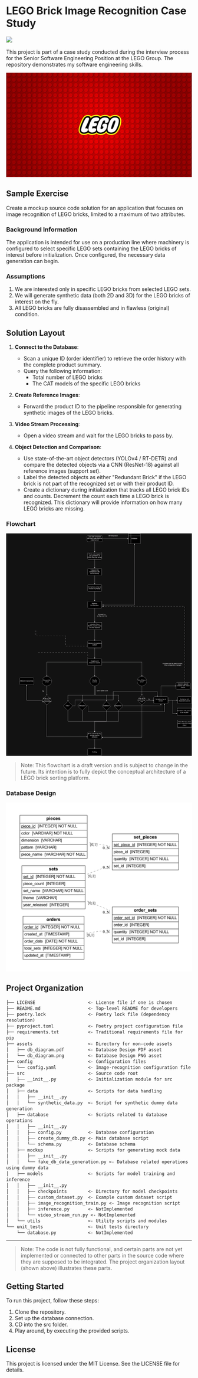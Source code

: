 # LEGO Brick Image Recognition Case Study

<a target="_blank" href="https://cookiecutter-data-science.drivendata.org/">
    <img src="https://img.shields.io/badge/CCDS-Project%20template-328F97?logo=cookiecutter" />
</a>

This project is part of a case study conducted during the interview process for the Senior Software Engineering Position at the LEGO Group. The repository demonstrates my software engineering skills.

![Lego Logo](/assets/lego.jpeg)

## Sample Exercise

Create a mockup source code solution for an application that focuses on image recognition of LEGO bricks, limited to a maximum of two attributes.

### Background Information

The application is intended for use on a production line where machinery is configured to select specific LEGO sets containing the LEGO bricks of interest before initialization. Once configured, the necessary data generation can begin.

### Assumptions

1. We are interested only in specific LEGO bricks from selected LEGO sets.
2. We will generate synthetic data (both 2D and 3D) for the LEGO bricks of interest on the fly.
3. All LEGO bricks are fully disassembled and in flawless (original) condition.

## Solution Layout

1. **Connect to the Database**:
   - Scan a unique ID (order identifier) to retrieve the order history with the complete product summary.
   - Query the following information:
     - Total number of LEGO bricks
     - The CAT models of the specific LEGO bricks

2. **Create Reference Images**:
   - Forward the product ID to the pipeline responsible for generating synthetic images of the LEGO bricks.

3. **Video Stream Processing**:
   - Open a video stream and wait for the LEGO bricks to pass by.

4. **Object Detection and Comparison**:
   - Use state-of-the-art object detectors (YOLOv4 / RT-DETR) and compare the detected objects via a CNN (ResNet-18) against all reference images (support set).
   - Label the detected objects as either "Redundant Brick" if the LEGO brick is not part of the recognized set or with their product ID.
   - Create a dictionary during initialization that tracks all LEGO brick IDs and counts. Decrement the count each time a LEGO brick is recognized. This dictionary will provide information on how many LEGO bricks are missing.


### Flowchart

![LEGO Flowchart](/assets/Lego_Platform_Concept_Flowchart.png)

> Note: This flowchart is a draft version and is subject to change in the future. Its intention is to fully depict the conceptual architecture of a LEGO brick sorting platform.

### Database Design

![Database Design](/assets/db_diagram.png)


## Project Organization

```
├── LICENSE                    <- License file if one is chosen
├── README.md                  <- Top-level README for developers
├── poetry.lock                <- Poetry lock file (dependency resolution)
├── pyproject.toml             <- Poetry project configuration file
├── requirements.txt           <- Traditional requirements file for pip
├── assets                     <- Directory for non-code assets
│   ├── db_diagram.pdf         <- Database Design PDF asset
│   └── db_diagram.png         <- Database Design PNG asset
├── config                     <- Configuration files
│   └── config.yaml            <- Image-recognition configuration file
├── src                        <- Source code root
│   ├── __init__.py            <- Initialization module for src package
│   ├── data                   <- Scripts for data handling
│   │   ├── __init__.py
│   │   └── synthetic_data.py  <- Script for synthetic dummy data generation
│   ├── database               <- Scripts related to database operations
│   │   ├── __init__.py
│   │   ├── config.py          <- Database configuration
│   │   ├── create_dummy_db.py <- Main database script
│   │   └── schema.py          <- Database schema
│   ├── mockup                 <- Scripts for generating mock data
│   │   ├── __init__.py
│   │   └── fake_db_data_generation.py <- Database related operations using dummy data
│   ├── models                 <- Scripts for model training and inference
│   │   ├── __init__.py
│   │   ├── checkpoints        <- Directory for model checkpoints
│   │   ├── custom_dataset.py  <- Example custom dataset script
│   │   ├── image_recognition_train.py <- Image recognition script
│   │   ├── inference.py       <- NotImplemented
│   │   └── video_stream_run.py <- NotImplemented
│   └── utils                  <- Utility scripts and modules
└── unit_tests                 <- Unit tests directory
    └── database.py            <- NotImplemented

```

--------

> Note: The code is not fully functional, and certain parts are not yet implemented
> or connected to other parts in the source code where they are supposed to be integrated.
> The project organization layout (shown above) illustrates these parts.

## Getting Started

To run this project, follow these steps:

1. Clone the repository.
2. Set up the database connection.
3. CD into the src folder.
4. Play around, by executing the provided scripts.


## License

This project is licensed under the MIT License. See the LICENSE file for details.
